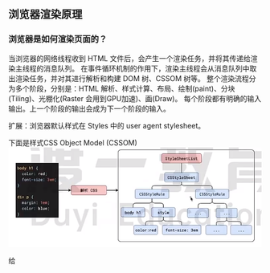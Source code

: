 ## 浏览器渲染原理
### 浏览器是如何渲染页面的？
当浏览器的网络线程收到 HTML 文件后，会产生一个渲染任务，并将其传递给渲染主线程的消息队列。
在事件循环机制的作用下，渲染主线程会从消息队列中取出渲染任务，并对其进行解析和构建 DOM 树、CSSOM 树等。
整个渲染流程分为多个阶段，分别是：HTML 解析、样式计算、布局、绘制(paint)、分块(Tiling)、光棚化(Raster 会用到GPU加速)、画(Draw)。
每个阶段都有明确的输入输出。上一个阶段的输出会成为下一个阶段的输入。

扩展：浏览器默认样式在 Styles 中的 user agent stylesheet。

下面是样式CSS Object Model (CSSOM)
![Alt text](image.png)

给 <style>或<link> 加样式可以通过如下方式：
document.styleSheets[0].addRule('a', 'color: red;');
![Alt text](image-1.png)
### 浏览器如何解析 HTML 文件？
浏览器会创建一个 DOM 树，其中包括 HTML 文件中的所有标签、属性和文本内容。
浏览器会解析 HTML 文件，将标签、属性和文本内容转换为 DOM 节点，并按照它们在 HTML 文件中的顺序添加到 DOM 树中。
浏览器会解析 CSS 文件，将样式规则应用到 DOM 节点上，生成一个 CSSOM 树。
浏览器会根据 CSSOM 树和 DOM 树，计算出每个节点在屏幕上的精确位置和大小，并将它们绘制出来。

为了提高解析效率，浏览器会启动一个与解析器率先下载和解析CSS, 如果主线程解析到的link位置，外部的CSS文件还没有下载解析好，主线程不会等待继续解析后续的HTML。这是因为下载和解析 CSS 的工作是在与解析线程中进行的，这就是 CSS 不会杜塞 HTML 解析的根本原因。

为什么 js 不可以像 CSS 那样异步下载？因为 JS 可能会修改 DOM 结构，如果在下载 JS 文件时修改了 DOM 结构，可能会导致 DOM 结构不一致。
### 浏览器如何解析 JS ？
渲染主线程遇到 JS 时必须暂停一切行为，等待下载执行完后才能继续渲染。
预解析线程可以分担一点下载 JS 的工作，但是不能完全解决 JS 阻塞渲染的问题。

扩展：浏览器的图层（Layers）
有堆叠上下文有关的属性就有可能影响分层。（如：z-index、opacity、transform等）
想要设置某个标签成为单独的图层
- 设置position为absolute或fixed
- 设置transform属性 will-change为transform
  等...
分成的好处在于，将来某一个层改变后，仅会对该层进行后续处理，从而提升效率。
![Alt text](image-2.png)

完整过程
![Alt text](image-3.png)

### 什么是 reflow?
当渲染树中的一部分(或全部)因为元素的规模尺寸，布局，隐藏等改变而需要重新构建。这就称为回流(reflow)。
### 什么是 repaint?
当渲染树中的一些元素需要更新属性，而这些属性只是影响元素的外观，风格，而不会影响布局的，比如 background-color。则就叫称为重绘。
### 为什么 reflow 比 repaint 更花费性能？
因为 reflow 需要重新计算元素的位置和几何信息，而 repaint 只需要重新绘制元素的样式。
### 为什么 transform 会提高效率？
因为 transform 不会影响布局，所以不会导致 reflow。